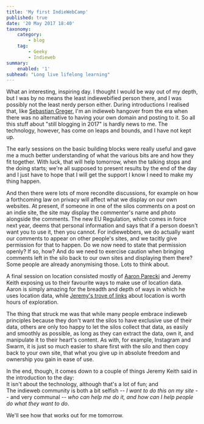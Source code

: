 ```yaml
---
title: 'My first IndieWebCamp'
published: true
date: '20 May 2017 18:40'
taxonomy:
    category:
        - blog
    tag:
        - Geeky
        - Indieweb
summary:
    enabled: '1'
subhead: "Long live lifelong learning"
--- 
```


What an interesting, inspiring day. I thought I would be way out of my depth, but I was by no means the least indiewebified person there, and I was possibly not the least nerdy person either. During introductions I realised that, like [Sebastian Greger](https://sebastiangreger.net), I'm an indieweb hangover from the era when there was no alternative to having your own domain and posting to it. So all this stuff about "still blogging in 2017" is hardly news to me. The technology, however, has come on leaps and bounds, and I have not kept up.

The early sessions on the basic building blocks were really useful and gave me a much better understanding of what the various bits are and how they fit together. With luck, that will help tomorrow, when the talking stops and the doing starts; we're all supposed to present results by the end of the day and I just have to hope that I will get the support I know I need to make my thing happen.

And then there were lots of more recondite discussions, for example on how a forthcoming law on privacy will affect what we display on our own websites. At present, if someone in one of the silos comments on a post on an indie site, the site may display the commenter's name and photo alongside the comments. The new EU Regulation, which comes in force next year, deems that personal information and says that if a person doesn't want you to use it, then you cannot. For indiewebbers, we do actually want our comments to appear on other people's sites, and we tacitly give permission for that to happen. Do we now need to state that permission openly? If so, how? And do we need to exercise caution when bringing comments left in the silo back to our own sites and displaying them there? Some people are already anonymising those. Lots to think about.

A final session on location consisted mostly of [Aaron Parecki](https://aaronparecki.com/2017/05/19/18/still-here) and Jeremy Keith exposing us to their favourite ways to make use of location data. Aaron is simply amazing for the breadth and depth of ways in which he uses location data, while [Jeremy's trove of links](https://adactio.com/tags/location) about location is worth hours of exploration. 

The thing that struck me was that while many people embrace indieweb principles because they don't want the silos to have exclusive use of their data, others are only too happy to let the silos collect that data, as easily and smoothly as possible, as long as they can extract the data, own it, and manipulate it to their heart's content. As with, for example, Instagram and Swarm, it is just so much easier to share first with the silo and then copy back to your own site, that what you give up in absolute freedom and ownership you gain in ease of use.

In the end, though, it comes down to a couple of things Jeremy Keith said in the introduction to the day:  
It isn't about the technology, although that's a lot of fun; and  
The indieweb community is both a bit selfish -- *I want to do this on my site* -- and very communal -- *who can help me do it, and how can I help people do what they want to do*.

We'll see how that works out for me tomorrow.